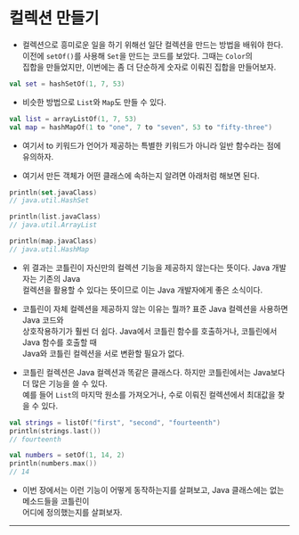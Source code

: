 # 컬렉션 만들기

- 컬렉션으로 흥미로운 일을 하기 위해선 일단 컬렉션을 만드는 방법을 배워야 한다.  
  이전에 `setOf()`를 사용해 `Set`을 만드는 코드를 보았다. 그때는 `Color`의  
  집합을 만들었지만, 이번에는 좀 더 단순하게 숫자로 이뤄진 집합을 만들어보자.

```kt
val set = hashSetOf(1, 7, 53)
```

- 비슷한 방법으로 `List`와 `Map`도 만들 수 있다.

```kt
val list = arrayListOf(1, 7, 53)
val map = hashMapOf(1 to "one", 7 to "seven", 53 to "fifty-three")
```

- 여기서 to 키워드가 언어가 제공하는 특별한 키워드가 아니라 일반 함수라는 점에 유의하자.

- 여기서 만든 객체가 어떤 클래스에 속하는지 알려면 아래처럼 해보면 된다.

```kt
println(set.javaClass)
// java.util.HashSet

println(list.javaClass)
// java.util.ArrayList

println(map.javaClass)
// java.util.HashMap
```

- 위 결과는 코틀린이 자신만의 컬렉션 기능을 제공하지 않는다는 뜻이다. Java 개발자는 기존의 Java  
  컬렉션을 활용할 수 있다는 뜻이므로 이는 Java 개발자에게 좋은 소식이다.

- 코틀린이 자체 컬렉션을 제공하지 않는 이유는 뭘까? 표준 Java 컬렉션을 사용하면 Java 코드와  
  상호작용하기가 훨씬 더 쉽다. Java에서 코틀린 함수를 호출하거나, 코틀린에서 Java 함수를 호출할 때  
  Java와 코틀린 컬렉션을 서로 변환할 필요가 없다.

- 코틀린 컬렉션은 Java 컬렉션과 똑같은 클래스다. 하지만 코틀린에서는 Java보다 더 많은 기능을 쓸 수 있다.  
  예를 들어 `List`의 마지막 원소를 가져오거나, 수로 이뤄진 컬렉션에서 최대값을 찾을 수 있다.

```kt
val strings = listOf("first", "second", "fourteenth")
println(strings.last())
// fourteenth

val numbers = setOf(1, 14, 2)
println(numbers.max())
// 14
```

- 이번 장에서는 이런 기능이 어떻게 동작하는지를 살펴보고, Java 클래스에는 없는 메소드들을 코틀린이  
  어디에 정의했는지를 살펴보자.

<hr/>
